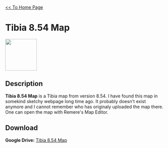 [<< To Home Page](https://gekusite.github.io/Geku/)
# Tibia 8.54 Map

<img src="https://vignette.wikia.nocookie.net/tibia/images/c/c4/Client_Artwork_8.0.jpg/revision/latest?cb=20130917194022&path-prefix=en" width="100" height="100">

## Description
**Tibia 8.54 Map** is a Tibia map from version 8.54. I have found this map in somekind sketchy webpage long time ago. It probably doesn't exist anymore and I cannot remember who has originaly uploaded the map there. One can open the map with Remere's Map Editor.

## Download

 **Google Drive:** [Tibia 8.54 Map](https://drive.google.com/drive/folders/1BLAjOa7BBgBbhad3lBCv4kj_0kCdHFi1?usp=sharing)
